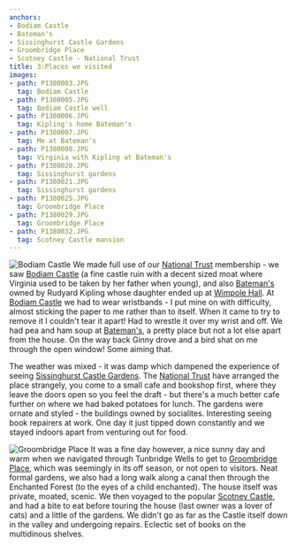 ```yaml
---
anchors:
- Bodiam Castle
- Bateman's
- Sissinghurst Castle Gardens
- Groombridge Place
- Scotney Castle - National Trust
title: 3:Places we visited
images:
- path: P1380003.JPG
  tag: Bodiam Castle
- path: P1380005.JPG
  tag: Bodiam Castle well
- path: P1380006.JPG
  tag: Kipling's home Bateman's
- path: P1380007.JPG
  tag: Me at Bateman's
- path: P1380008.JPG
  tag: Virginia with Kipling at Bateman's
- path: P1380020.JPG
  tag: Sissinghurst gardens
- path: P1380021.JPG
  tag: Sissinghurst gardens
- path: P1380025.JPG
  tag: Groombridge Place
- path: P1380029.JPG
  tag: Groombridge Place
- path: P1380032.JPG
  tag: Scotney Castle mansion
---
```

![Bodiam Castle](P1380003.JPG)
We made full use of our [National Trust](https://www.nationaltrust.org.uk/) membership -
we saw [Bodiam Castle](https://www.nationaltrust.org.uk/bodiam-castle) (a fine castle ruin
with a decent sized moat where Virginia used to be taken by
her father when young), and also [Bateman's](https://www.nationaltrust.org.uk/batemans)
owned by Rudyard Kipling whose daughter ended up at
[Wimpole Hall](https://www.nationaltrust.org.uk/wimpole-estate).
At [Bodiam Castle](https://www.nationaltrust.org.uk/bodiam-castle) we had to wear wristbands - I put mine on with difficulty,
almost sticking the paper to me rather than to itself. When it came to try to remove it I
couldn't tear it apart! Had to wrestle it over my wrist and off.
We had pea and ham soup at [Bateman's](https://www.nationaltrust.org.uk/batemans), a pretty place but not a lot else apart from the house.
On the way back Ginny drove and a bird shat on me through the open window! Some aiming that.

The weather was mixed - it was damp which dampened the experience of seeing
[Sissinghurst Castle Gardens](https://www.nationaltrust.org.uk/sissinghurst-castle-garden).
The [National Trust](https://www.nationaltrust.org.uk/) have arranged the place strangely, you come to a small cafe and bookshop first,
where they leave the doors open so you feel the draft - but there's a much better cafe further on
where we had baked potatoes for lunch. The gardens were ornate and styled - the buildings
owned by socialites. Interesting seeing book repairers at work. One day it just tipped
down constantly and we stayed indoors apart from venturing out for food.

![Groombridge Place](P1380025.JPG)
It was a fine day however, a nice sunny day and warm when we navigated through Tunbridge
Wells to get to [Groombridge Place](https://www.groombridgeplace.com/), which was seemingly
in its off season, or not open to visitors. Neat formal gardens, we also had a long walk
along a canal then through the
Enchanted Forest (to the eyes of a child enchanted). The house itself was private, moated,
scenic. We then voyaged to the popular [Scotney Castle](https://www.nationaltrust.org.uk/scotney-castle), and had a bite to eat before
touring the house (last owner was a lover of cats) and a little of the gardens. We didn't go as
far as the Castle itself down in the valley and undergoing repairs. Eclectic set of books on the
multidinous shelves.

